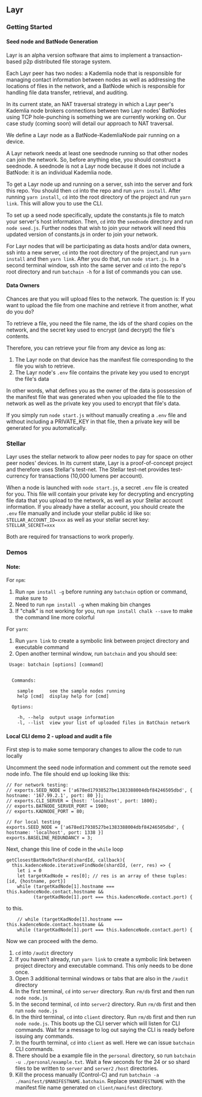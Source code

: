 ## Layr


### Getting Started

#### Seed node and BatNode Generation

Layr is an alpha version software that aims to implement a transaction-based p2p distributed file storage system.

Each Layr peer has two nodes: a Kademlia node that is responsible for managing contact information between nodes as well as addressing the locations of files in the network, and a BatNode which is responsible for handling file data transfer, retrieval, and auditing.

In its current state, an NAT traversal strategy in which a Layr peer's Kademlia node brokers connections between two Layr nodes' BatNodes using TCP hole-punching is something we are currently working on. Our case study (coming soon) will detail our approach to NAT traversal.

We define a Layr node as a BatNode-KademliaNode pair running on a device.

A Layr network needs at least one seednode running so that other nodes can join the network. So, before anything else, you should construct a seednode. A seednode is not a Layr node because it does not include a BatNode: it is an individual Kademlia node.

To get a Layr node up and running on a server, ssh into the server and fork this repo. You should then `cd` into the repo and run `yarn install`. After running `yarn install`, `cd` into the root directory of the project and run `yarn link`. This will allow you to use the CLI.

To set up a seed node specifically, update the constants.js file to match your server's host information. Then, `cd` into the `seednode` directory and run `node seed.js`. Further nodes that wish to join your network will need this updated version of constants.js in order to join your network.

For Layr nodes that will be participating as data hosts and/or data owners, ssh into a new server, `cd` into the root directory of the project,and run `yarn install` and then `yarn link`. After you do that, run `node start.js`. In a second terminal window, ssh into the same server and `cd` into the repo's root directory and run `batchain -h` for a list of commands you can use.

#### Data Owners
Chances are that you will upload files to the network. The question is: If you want to upload the file from one machine and retrieve it from another, what do you do?

To retrieve a file, you need the file name, the ids of the shard copies on the network, and the secret key used to encrypt (and decrypt) the file's contents.

Therefore, you can retrieve your file from any device as long as:
1. The Layr node on that device has the manifest file corresponding to the file you wish to retrieve.
2. The Layr node's `.env` file contains the private key you used to encrypt the file's data

In other words, what defines you as the owner of the data is possession of the manifest file that was generated when you uploaded the file to the network as well as the private key you used to encrypt that file's data.

If you simply run `node start.js` without manually creating a `.env` file and without including a PRIVATE_KEY in that file, then a private key will be generated for you automatically.


### Stellar

Layr uses the stellar network to allow peer nodes to pay for space on other peer nodes' devices. In its current state, Layr is a proof-of-concept project and therefore uses Stellar's test-net. The Stellar test-net provides test-currency for transactions (10,000 lumens per account).

When a node is launched with `node start.js`, a secret `.env` file is created for you. This file will contain your private key for decrypting and encrypting file data that you upload to the network, as well as your Stellar account information. If you already have a stellar account, you should create the `.env` file manually and include your stellar public id like so: `STELLAR_ACCOUNT_ID=xxx` as well as your stellar secret key: `STELLAR_SECRET=xxx`

Both are required for transactions to work properly.


### Demos

#### Note:

For `npm`:
1. Run `npm install -g` before running any `batchain` option or command, make sure to
2. Need to run `npm install -g` when making bin changes
3. If "chalk" is not working for you, run `npm install chalk --save` to make the command line more colorful

For `yarn`:
1. Run `yarn link` to create a symbolic link between project directory and executable command
2. Open another terminal window, run `batchain` and you should see:
```
 Usage: batchain [options] [command]


  Commands:

    sample      see the sample nodes running
    help [cmd]  display help for [cmd]

  Options:

    -h, --help  output usage information
    -l, --list  view your list of uploaded files in BatChain network
  ```

#### Local CLI demo 2 - upload and audit a file

First step is to make some temporary changes to allow the code to run locally

Uncomment the seed node information and comment out the remote seed node info. The file should end up looking like this:

```
// For network testing:
// exports.SEED_NODE = ['a678ed17938527be1383388004dbf84246505dbd', { hostname: '167.99.2.1', port: 80 }];
// exports.CLI_SERVER = {host: 'localhost', port: 1800};
// exports.BATNODE_SERVER_PORT = 1900;
// exports.KADNODE_PORT = 80;

// For local testing
exports.SEED_NODE = ['a678ed17938527be1383388004dbf84246505dbd', { hostname: 'localhost', port: 1338 }]
exports.BASELINE_REDUNDANCY = 3;
```

Next, change this line of code in the `while` loop

```
getClosestBatNodeToShard(shardId, callback){
  this.kadenceNode.iterativeFindNode(shardId, (err, res) => {
    let i = 0
    let targetKadNode = res[0]; // res is an array of these tuples: [id, {hostname, port}]
    while (targetKadNode[1].hostname === this.kadenceNode.contact.hostname &&
          (targetKadNode[1].port === this.kadenceNode.contact.port) {
```

to this.

```
    // while (targetKadNode[1].hostname === this.kadenceNode.contact.hostname &&
    while (targetKadNode[1].port === this.kadenceNode.contact.port) {
```

Now we can proceed with the demo.

1. `cd` into `/audit` directory
2. If you haven't already, run `yarn link`  to create a symbolic link between project directory and executable command. This only needs to be done once.
3. Open 3 additional terminal windows or tabs that are also in the `/audit` directory
4. In the first terminal, `cd` into `server` directory. Run `rm/db` first and then run `node node.js`
5. In the second terminal, `cd` into `server2` directory. Run `rm/db` first and then run `node node.js`
6. In the third terminal, `cd` into `client` directory. Run `rm/db` first and then run `node node.js`. This boots up the CLI server which will listen for CLI commands. Wait for a message to log out saying the CLI is ready before issuing any commands.
7. In the fourth terminal, `cd` into `client` as well. Here we can issue `batchain` CLI commands.
8. There should be a example file in the `personal` directory, so run `batchain -u ./personal/example.txt`. Wait a few seconds for the 24 or so shard files to be written to `server` and `server2` `/host` directories.
9. Kill the process manually (Control-C) and run `batchain -a ./manifest/$MANIFESTNAME.batchain`. Replace `$MANIFESTNAME` with the manifest file name generated on `client/manifest` directory.
